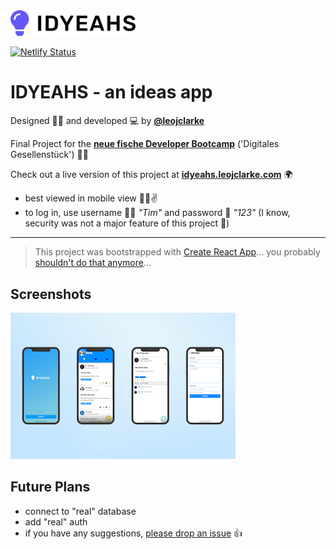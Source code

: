 <a href="https://github.com/leojclarke/idyeahs">
<img src="https://github.com/leojclarke/idyeahs/blob/main/public/images/idyeahsLogoColor.png?raw=true" width="200" />
</a>

[![Netlify Status](https://api.netlify.com/api/v1/badges/a5213800-f2bb-4496-ad2f-3aedcd4f639d/deploy-status)](https://app.netlify.com/sites/idyeahs/deploys)

# IDYEAHS - an ideas app

Designed 👨‍🎨 and developed 💻 by **[@leojclarke](https://instagram.com/leojclarke)**

Final Project for the **[neue fische Developer Bootcamp](https://www.neuefische.de)** ('Digitales Gesellenstück') 👨‍🎓

Check out a live version of this project at **[idyeahs.leojclarke.com](https://idyeahs.leojclarke.com)** 🌍

- best viewed in mobile view 📱😅✌️
- to log in, use username 🙋‍♂️ _"Tim"_ and password 🔑 _"123"_ (I know, security was not a major feature of this project 🤭)

---

> This project was bootstrapped with [Create React App](https://github.com/facebook/create-react-app)... you probably [shouldn't do that anymore](https://www.youtube.com/watch?v=o9TJWEPc0Lk)...

## Screenshots

[![idyeahs](https://github.com/leojclarke/leojclarke/blob/main/idyeahs.png?raw=true)](https://github.com/leojclarke/idyeahs)

## Future Plans

- connect to "real" database
- add "real" auth
- if you have any suggestions, [please drop an issue](https://github.com/leojclarke/idyeahs/issues/new/choose) 👍
